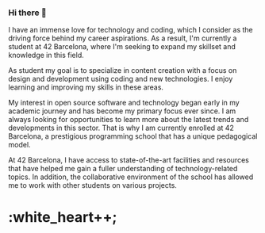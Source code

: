 ### Hi there 👋

I have an immense love for technology and coding, which I consider as the driving force behind my career aspirations. As a result, I'm currently a student at 42 Barcelona, where I'm seeking to expand my skillset and knowledge in this field.

As student my goal is to specialize in content creation with a focus on design and development using coding and new technologies. I enjoy learning and improving my skills in these areas.

My interest in open source software and technology began early in my academic journey and has become my primary focus ever since. I am always looking for opportunities to learn more about the latest trends and developments in this sector. That is why I am currently enrolled at 42 Barcelona, a prestigious programming school that has a unique pedagogical model.

At 42 Barcelona, I have access to state-of-the-art facilities and resources that have helped me gain a fuller understanding of technology-related topics. In addition, the collaborative environment of the school has allowed me to work with other students on various projects.

<h1>:white_heart++;</h1>



<!--
**j7sus/j7sus** is a ✨ _special_ ✨ repository because its `README.md` (this file) appears on your GitHub profile.

Here are some ideas to get you started:

- 🔭 I’m currently working on ...
- 🌱 I’m currently learning ...
- 👯 I’m looking to collaborate on ...
- 🤔 I’m looking for help with ...
- 💬 Ask me about ...
- 📫 How to reach me: ...
- 😄 Pronouns: ...
- ⚡ Fun fact: ...
-->
